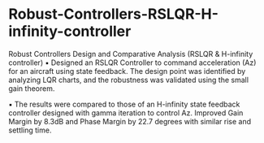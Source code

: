 # Robust-Controllers-RSLQR-H-infinity-controller
Robust Controllers Design and Comparative Analysis (RSLQR &amp; H-infinity controller) 
▪ Designed an RSLQR Controller to command acceleration (Az) for an aircraft using state feedback. The design point was identified by analyzing LQR charts, and the robustness was validated using the small gain theorem.

▪ The results were compared to those of an H-infinity state feedback controller designed with gamma iteration to control Az. Improved Gain Margin by 8.3dB and Phase Margin by 22.7 degrees with similar rise and settling time.
